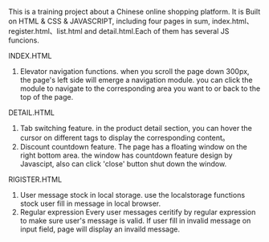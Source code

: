 This is a training project about a Chinese online shopping platform. It is Built on HTML & CSS & JAVASCRIPT, including four pages in sum, index.html、register.html、list.html and detail.html.Each of them has several JS funcions.

INDEX.HTML
1. Elevator navigation functions.
    when you scroll the page down 300px, the page's left side will emerge a navigation module. you can click the module to navigate to the corresponding area you want to or back to the top of the page.

DETAIL.HTML
1. Tab switching feature.
   in the product detail section, you can hover the cursor on different tags to display the corresponding content。
2. Discount countdown feature.
   The page has a floating window on the right bottom area. the window has countdown feature design by Javascipt, also can click 'close' button shut down the window.

RIGISTER.HTML
1. User message stock in local storage.
   use the localstorage functions stock user fill in message in local browser.
2. Regular expression
   Every user messages ceritify by regular expression to make sure user's message is valid. If user fill in invalid message on input field, page will display an invaild message.


